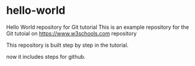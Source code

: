 # hello-world
Hello World repository for Git tutorial
This is an example repository for the Git tutoial on https://www.w3schools.com
repository

This repository is built step by step in the tutorial.

now it includes steps for github.
